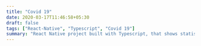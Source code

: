 ```yaml
---
title: "Covid 19"
date: 2020-03-17T11:46:58+05:30
draft: false
tags: ["React-Native", "Typescript", "Covid 19"]
summary: "React Native project built with Typescript, that shows statistics, latest news, precautions and helpline numbers related to Covid 19, developed for both IOS and Android."
---
```



